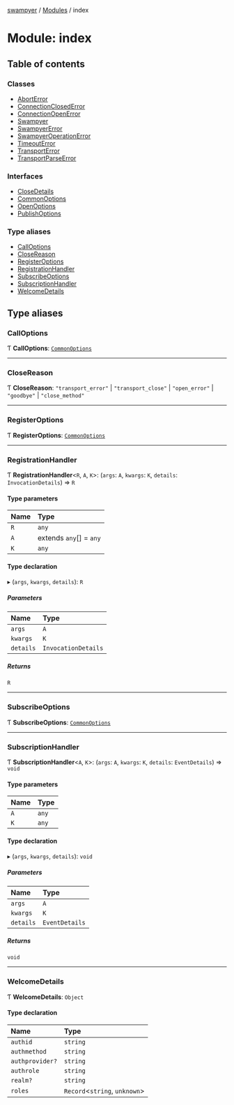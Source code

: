 [swampyer](../README.md) / [Modules](../modules.md) / index

# Module: index

## Table of contents

### Classes

- [AbortError](../classes/index.AbortError.md)
- [ConnectionClosedError](../classes/index.ConnectionClosedError.md)
- [ConnectionOpenError](../classes/index.ConnectionOpenError.md)
- [Swampyer](../classes/index.Swampyer.md)
- [SwampyerError](../classes/index.SwampyerError.md)
- [SwampyerOperationError](../classes/index.SwampyerOperationError.md)
- [TimeoutError](../classes/index.TimeoutError.md)
- [TransportError](../classes/index.TransportError.md)
- [TransportParseError](../classes/index.TransportParseError.md)

### Interfaces

- [CloseDetails](../interfaces/index.CloseDetails.md)
- [CommonOptions](../interfaces/index.CommonOptions.md)
- [OpenOptions](../interfaces/index.OpenOptions.md)
- [PublishOptions](../interfaces/index.PublishOptions.md)

### Type aliases

- [CallOptions](index.md#calloptions)
- [CloseReason](index.md#closereason)
- [RegisterOptions](index.md#registeroptions)
- [RegistrationHandler](index.md#registrationhandler)
- [SubscribeOptions](index.md#subscribeoptions)
- [SubscriptionHandler](index.md#subscriptionhandler)
- [WelcomeDetails](index.md#welcomedetails)

## Type aliases

### CallOptions

Ƭ **CallOptions**: [`CommonOptions`](../interfaces/index.CommonOptions.md)

___

### CloseReason

Ƭ **CloseReason**: ``"transport_error"`` \| ``"transport_close"`` \| ``"open_error"`` \| ``"goodbye"`` \| ``"close_method"``

___

### RegisterOptions

Ƭ **RegisterOptions**: [`CommonOptions`](../interfaces/index.CommonOptions.md)

___

### RegistrationHandler

Ƭ **RegistrationHandler**<`R`, `A`, `K`\>: (`args`: `A`, `kwargs`: `K`, `details`: `InvocationDetails`) => `R`

#### Type parameters

| Name | Type |
| :------ | :------ |
| `R` | `any` |
| `A` | extends `any`[] = `any` |
| `K` | `any` |

#### Type declaration

▸ (`args`, `kwargs`, `details`): `R`

##### Parameters

| Name | Type |
| :------ | :------ |
| `args` | `A` |
| `kwargs` | `K` |
| `details` | `InvocationDetails` |

##### Returns

`R`

___

### SubscribeOptions

Ƭ **SubscribeOptions**: [`CommonOptions`](../interfaces/index.CommonOptions.md)

___

### SubscriptionHandler

Ƭ **SubscriptionHandler**<`A`, `K`\>: (`args`: `A`, `kwargs`: `K`, `details`: `EventDetails`) => `void`

#### Type parameters

| Name | Type |
| :------ | :------ |
| `A` | `any` |
| `K` | `any` |

#### Type declaration

▸ (`args`, `kwargs`, `details`): `void`

##### Parameters

| Name | Type |
| :------ | :------ |
| `args` | `A` |
| `kwargs` | `K` |
| `details` | `EventDetails` |

##### Returns

`void`

___

### WelcomeDetails

Ƭ **WelcomeDetails**: `Object`

#### Type declaration

| Name | Type |
| :------ | :------ |
| `authid` | `string` |
| `authmethod` | `string` |
| `authprovider?` | `string` |
| `authrole` | `string` |
| `realm?` | `string` |
| `roles` | `Record`<`string`, `unknown`\> |
